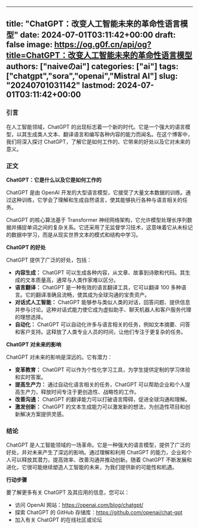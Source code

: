 
---
title: "ChatGPT：改变人工智能未来的革命性语言模型"
date: 2024-07-01T03:11:42+00:00
draft: false
image: https://og.g0f.cn/api/og?title=ChatGPT：改变人工智能未来的革命性语言模型
authors: ["naiveのai"]
categories: ["ai"]
tags: ["chatgpt","sora","openai","Mistral AI"]
slug: "20240701031142"
lastmod: 2024-07-01T03:11:42+00:00
---
### 引言

在人工智能领域，ChatGPT 的出现标志着一个新的时代。它是一个强大的语言模型，以其生成类人文本、翻译语言和编写各种内容的能力而闻名。在这个博客中，我们将深入探讨 ChatGPT，了解它是如何工作的、它带来的好处以及它对未来的意义。

### 正文

**ChatGPT：它是什么以及它是如何工作的**

ChatGPT 是由 OpenAI 开发的大型语言模型，它接受了大量文本数据的训练。通过这种训练，它学会了理解和生成自然语言，使其能够执行各种与语言相关的任务。

ChatGPT 的核心算法基于 Transformer 神经网络架构，它允许模型处理长序列数据并捕捉单词之间的复杂关系。它还采用了无监督学习技术，这意味着它从未标记的数据中学习，而是从现实世界文本的模式和结构中学习。

**ChatGPT 的好处**

ChatGPT 提供了广泛的好处，包括：

* **内容生成：** ChatGPT 可以生成各种内容，从文章、故事到诗歌和代码。其生成的文本质量高，通常与人类作家难以区分。
* **语言翻译：** ChatGPT 是一种有效的语言翻译工具，它可以翻译 100 多种语言。它的翻译准确且流畅，使其成为全球沟通的宝贵资产。
* **对话式人工智能：** ChatGPT 能够参与类似人类的对话，回答问题、提供信息并参与讨论。这种对话式能力使它成为虚拟助手、聊天机器人和客户服务代理的理想选择。
* **自动化：** ChatGPT 可以自动化许多与语言相关的任务，例如文本摘要、问答和客户支持。这释放了人类专业人员的时间，让他们专注于更复杂的任务。

**ChatGPT 对未来的影响**

ChatGPT 对未来的影响是深远的。它有潜力：

* **变革教育：** ChatGPT 可以作为个性化学习工具，为学生提供定制的学习体验和实时答案。
* **提高生产力：** 通过自动化语言相关的任务，ChatGPT 可以帮助企业和个人提高生产力，释放时间专注于更创造性、战略性的工作。
* **改善沟通：** ChatGPT 的翻译能力可以打破语言障碍，促进全球沟通和理解。
* **激发创新：** ChatGPT 的文本生成能力可以激发新的想法，为创造性项目和创新解决方案提供灵感。

### 结论

ChatGPT 是人工智能领域的一场革命。它是一种强大的语言模型，提供了广泛的好处，并对未来产生了深远的影响。通过理解和利用 ChatGPT 的能力，企业和个人可以释放其潜力，提高效率、改善沟通并推动创新。随着 ChatGPT 不断发展和进化，它很可能继续塑造人工智能的未来，为我们提供新的可能性和机遇。

**行动步骤**

要了解更多有关 ChatGPT 及其应用的信息，您可以：

* 访问 OpenAI 网站：https://openai.com/blog/chatgpt/
* 探索 ChatGPT 的 GitHub 存储库：https://github.com/openai/chat-gpt
* 加入有关 ChatGPT 的在线社区或论坛